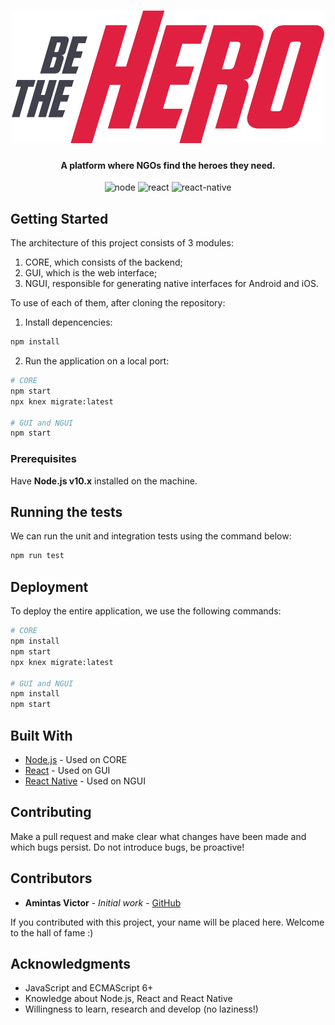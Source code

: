 
<h1 align="center">
  <img src="./gui/src/assets/logo.svg"></a>
</h1>

<h4 align="center">
  A platform where NGOs find the heroes they need. 
</h4>

<p align="center">
  <a><img alt="node" src="https://img.shields.io/badge/node-10.19.0-brightgreen.svg" ></a>
  <a><img alt="react" src="https://img.shields.io/badge/react-16.13.1-blue.svg" ></a>
  <a><img alt="react-native" src="https://img.shields.io/badge/react_native-0.62.1-blue.svg" ></a>
</p>

## Getting Started

The architecture of this project consists of 3 modules:

1. CORE, which consists of the backend;
2. GUI, which is the web interface;
2. NGUI, responsible for generating native interfaces for Android and iOS.

To use of each of them, after cloning the repository:

1. Install depencencies:

```bash
npm install
```
2. Run the application on a local port:

```bash
# CORE
npm start
npx knex migrate:latest

# GUI and NGUI
npm start
```

### Prerequisites
Have **Node.js v10.x** installed on the machine.

## Running the tests
We can run the unit and integration tests using the command below:
```bash
npm run test
```
## Deployment
To deploy the entire application, we use the following commands:
```bash
# CORE
npm install
npm start
npx knex migrate:latest

# GUI and NGUI
npm install
npm start
```

## Built With
* [Node.js](https://nodejs.org/en/) - Used on CORE 
* [React](https://pt-br.reactjs.org/) - Used on GUI
* [React Native](https://reactnative.dev/) - Used on NGUI

## Contributing
Make a pull request and make clear what changes have been made and which bugs persist. Do not introduce bugs, be proactive!

## Contributors
* **Amintas Victor** - *Initial work* - [GitHub](https://github.com/amintasvrp)

 If you contributed with this project, your name will be placed here. Welcome to the hall of fame :)

## Acknowledgments
* JavaScript and ECMAScript 6+
* Knowledge about Node.js, React and React Native
* Willingness to learn, research and develop (no laziness!)


